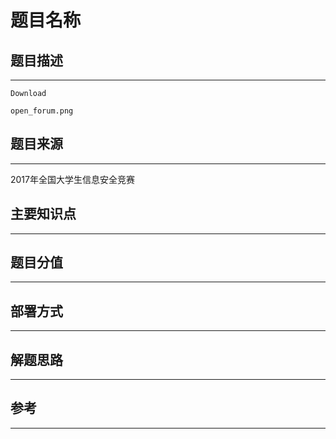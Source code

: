 # 题目名称

## 题目描述
---
```
Download

open_forum.png
```

## 题目来源
---
2017年全国大学生信息安全竞赛

## 主要知识点
---


## 题目分值
---


## 部署方式
---


## 解题思路
---


## 参考
---
